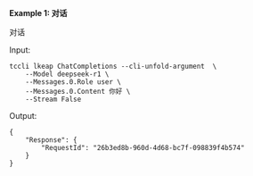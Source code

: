 **Example 1: 对话**

对话

Input: 

```
tccli lkeap ChatCompletions --cli-unfold-argument  \
    --Model deepseek-r1 \
    --Messages.0.Role user \
    --Messages.0.Content 你好 \
    --Stream False
```

Output: 
```
{
    "Response": {
        "RequestId": "26b3ed8b-960d-4d68-bc7f-098839f4b574"
    }
}
```

